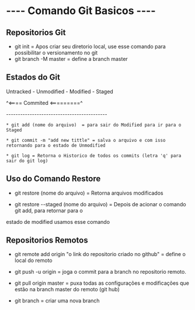 #      ---- Comando Git Basicos ----

## Repositorios Git

* git init = Apos criar seu diretorio local, use esse comando para possibilitar o versionamento no git
* git branch -M master = define a branch master


## Estados do Git

Untracked - Unmodified - Modified - Staged

^<==== Commited <=========^

\-------------------------------------------

```
* git add (nome do arquivo)  = para sair do Modified para ir para o Staged

* git commit -m "add new tittle" = salva o arquivo e com isso retornando para o estado de Unmodified

* git log = Retorna o Historico de todos os commits (letra 'q' para sair do git log)
```

## Uso do Comando Restore

* git restore (nome do arquivo) = Retorna arquivos modificados

* git restore --staged (nome do arquivo) = Depois de acionar o comando git add, para retornar para o


estado de modified usamos esse comando


## Repositorios Remotos

* git remote add origin "o link do repositorio criado no github" = define o local do remoto

* git push -u origin <nome da branch> = joga o commit para a branch no repositorio remoto.

* git pull origin master = puxa todas as configurações e modificações que estão na branch master do remoto (git hub)

* git branch <nome da branch> = criar uma nova branch







